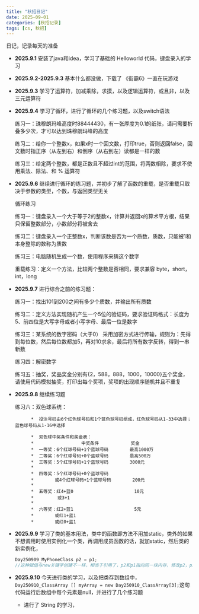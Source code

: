 ```yaml
---
title: "秋招日记"
date: 2025-09-01
categories: [秋招记录]
tags: [cs, 秋招]
---
```


日记，记录每天的准备

- **2025.9.1** 安装了java和idea，学习了基础的 Helloworld 代码，键盘录入的学习
- **2025.9.2-2025.9.3** 基本什么都没做，下载了 《街霸6》一直在玩游戏
- **2025.9.3** 学习了运算符，加减乘除，求摸，以及逻辑运算符，或且非，以及三元运算符
- **2025.9.4** 学习了循环，进行了循环的几个练习题，以及switch语法

    练习一：珠穆朗玛峰高度时88444430，有一张厚度为0.1的纸张，请问需要折叠多少次，才可以达到珠穆朗玛峰的高度

    练习二：给你一个整数x，如果x时一个回文数，打印true，否则返回false，回文数时指正序（从左到右）和倒序（从右到左）读都是一样的数
    
    练习三：给定两个整数，都是正数且不超过int的范围，将两数相除，要求不使用乘法、除法、和 % 运算符

- **2025.9.6** 继续进行循环的练习题，并初步了解了函数的重载，是否重载只取决于参数的类型，个数，与返回类型无关

    循环练习
    
    练习一：键盘录入一个大于等于2的整数x，计算并返回x的算术平方根，结果只保留整数部分，小数部分将被舍去
    
    练习二：键盘录入一个正整数x，判断该数是否为一个质数，质数，只能被1和本身整除的数称为质数
    
    练习三：电脑随机生成一个数，使用程序来猜这个数字
    
    重载练习：定义一个方法，比较两个整数是否相同，要求兼容 byte，short，int，long

- **2025.9.7** 进行综合之前的练习题：

    练习一：找出101到200之间有多少个质数，并输出所有质数
    
    练习二：定义方法实现随机产生一个5位的验证码，要求验证码格式：长度为5、前四位是大写字母或者小写字母、最后一位是数字
    
    练习三：某系统的数字密码（大于0） 采用加密方式进行传输，规则为：先得到每位数，然后每位数都加5，再对10求余，最后将所有数字反转，得到一串新数
    
    练习四：解密数字
    
    练习五：抽奖，奖品奖金分别有{2，588，888，1000，10000}五个奖金，请使用代码模拟抽奖，打印出每个奖项，奖项的出现顺序随机并且不重复

- **2025.9.8** 继续练习题

    练习六：双色球系统：

            *  投注号码由6个红色球号码和1个蓝色球号码组成，红色球号码从1-33中选择；蓝色球号码从1-16中选择

            *  双色球中奖条件和奖金表：
            *                  中奖条件            奖金
            *  一等奖：6个红球号码+1个蓝球号码        最高1000万
            *  二等奖：6个红球号码+0个蓝球号码        最高500万
            *  三等奖：5个红球号码+1个蓝球号码        3000元
            *
            *  四等奖：5个红球号码+0个蓝球号码
            *        或4个红球号码+1个蓝球号码        200元
            *
            *  五等奖：红4+蓝0                       10元
            *         或3+1
            *
            *  六等奖：红2+蓝1                       5元
            *        或红1+蓝1
            *        或红0+蓝1

- **2025.9.9** 学习了类的基本用法，类中的函数即方法不用加static，类外的如果不想调用时使用实例化一个类，再调用成员函数的话，就加static，然后类的新实例化，

    ```java
    Day250909_MyPhoneClass p2 = p1;
    //这种赋值与new关键字创建不一样，相当于引用了，p2和p1指向同一块内存，修改p2，p1也会变化
    ```

- **2025.9.10** 今天进行类的学习，以及把类存到数组中，`Day250910_ClassArray [] myArray = new Day250910_ClassArray[3];`这句代码运行后数组中每个元素是null，并进行了几个练习题

    - 进行了 String 的学习，
        